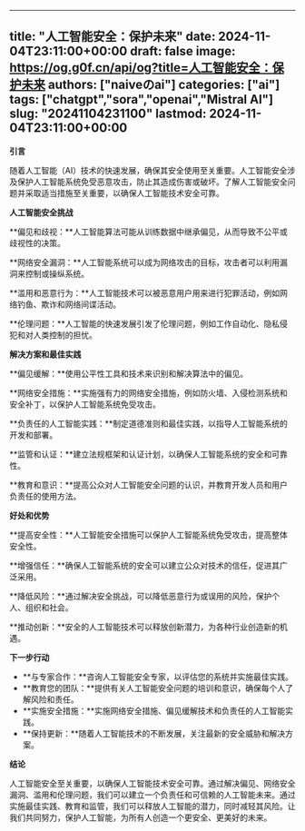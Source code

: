 
---
title: "人工智能安全：保护未来"
date: 2024-11-04T23:11:00+00:00
draft: false
image: https://og.g0f.cn/api/og?title=人工智能安全：保护未来
authors: ["naiveのai"]
categories: ["ai"]
tags: ["chatgpt","sora","openai","Mistral AI"]
slug: "20241104231100"
lastmod: 2024-11-04T23:11:00+00:00
---
**引言**

随着人工智能（AI）技术的快速发展，确保其安全使用至关重要。人工智能安全涉及保护人工智能系统免受恶意攻击，防止其造成伤害或破坏。了解人工智能安全问题并采取适当措施至关重要，以确保人工智能技术安全可靠。

**人工智能安全挑战**

**偏见和歧视：**人工智能算法可能从训练数据中继承偏见，从而导致不公平或歧视性的决策。

**网络安全漏洞：**人工智能系统可以成为网络攻击的目标，攻击者可以利用漏洞来控制或操纵系统。

**滥用和恶意行为：**人工智能技术可以被恶意用户用来进行犯罪活动，例如网络钓鱼、欺诈和网络间谍活动。

**伦理问题：**人工智能的快速发展引发了伦理问题，例如工作自动化、隐私侵犯和对人类控制的担忧。

**解决方案和最佳实践**

**偏见缓解：**使用公平性工具和技术来识别和解决算法中的偏见。

**网络安全措施：**实施强有力的网络安全措施，例如防火墙、入侵检测系统和安全补丁，以保护人工智能系统免受攻击。

**负责任的人工智能实践：**制定道德准则和最佳实践，以指导人工智能系统的开发和部署。

**监管和认证：**建立法规框架和认证计划，以确保人工智能系统的安全和可靠性。

**教育和意识：**提高公众对人工智能安全问题的认识，并教育开发人员和用户负责任的使用方法。

**好处和优势**

**提高安全性：**人工智能安全措施可以保护人工智能系统免受攻击，提高整体安全性。

**增强信任：**确保人工智能系统的安全可以建立公众对技术的信任，促进其广泛采用。

**降低风险：**通过解决安全挑战，可以降低恶意行为或误用的风险，保护个人、组织和社会。

**推动创新：**安全的人工智能技术可以释放创新潜力，为各种行业创造新的机遇。

**下一步行动**

* **与专家合作：**咨询人工智能安全专家，以评估您的系统并实施最佳实践。
* **教育您的团队：**提供有关人工智能安全问题的培训和意识，确保每个人了解风险和责任。
* **实施安全措施：**实施网络安全措施、偏见缓解技术和负责任的人工智能实践。
* **保持更新：**随着人工智能技术的不断发展，关注最新的安全威胁和解决方案。

**结论**

人工智能安全至关重要，以确保人工智能技术安全可靠。通过解决偏见、网络安全漏洞、滥用和伦理问题，我们可以建立一个负责任和可信赖的人工智能未来。通过实施最佳实践、教育和监管，我们可以释放人工智能的潜力，同时减轻其风险。让我们共同努力，保护人工智能，为所有人创造一个更安全、更美好的未来。